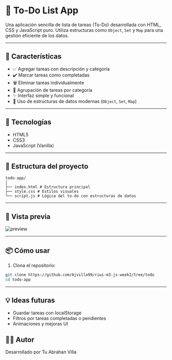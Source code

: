 # 📝 To-Do List App

Una aplicación sencilla de lista de tareas (To-Do) desarrollada con HTML, CSS y JavaScript puro. Utiliza estructuras como `Object`, `Set` y `Map` para una gestión eficiente de los datos.

---

## 🚀 Características

- ✅ Agregar tareas con descripción y categoría
- ✔️ Marcar tareas como completadas
- 🗑️ Eliminar tareas individualmente
- 📂 Agrupación de tareas por categoría
- ✨ Interfaz simple y funcional
- 🎯 Uso de estructuras de datos modernas (`Object`, `Set`, `Map`)

---

## 🧠 Tecnologías

- HTML5
- CSS3
- JavaScript (Vanilla)

---

## 📂 Estructura del proyecto

```
todo-app/
│
├── index.html # Estructura principal
├── style.css # Estilos visuales
└── script.js # Lógica del to-do con estructuras de datos
```

---

## 📸 Vista previa

![preview](./assets/view_proyect.png)

---

## 📦 Cómo usar

1. Clona el repositorio:

```bash
git clone https://github.com/Ajvilla99/riwi-m3-js-week2/tree/todo
cd todo-app
```
---
## 💡 Ideas futuras
- Guardar tareas con localStorage
- Filtros por tareas completadas o pendientes
- Animaciones y mejoras UI

## 🧑‍💻 Autor
Desarrollado por Tu Abrahan Villa